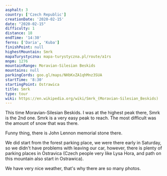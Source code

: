 ```yaml
---
asphalt: 3
country: ['Czech Republic']
creationDate: '2020-02-15'
date: "2020-02-15"
difficulty: 1
distance: 18
endTime: '14:30'
ferns: ['Daria', 'Kuba']
finishPoint: null
highestMountain: Smrk
mapaTurystyczna: mapa-turystyczna.pl/route/a1rs
mnpm: 1276
mountainRange: Moravian-Silesian Beskids
mountains: null
parkingCords: goo.gl/maps/NHbKxZA1qhMnz3SUA
startTime: '8:30'
startingPoint: Ostrawica
title: Smrk
type: tour
wiki: https://en.wikipedia.org/wiki/Smrk_(Moravian-Silesian_Beskids)
---
```


This time Moravian-Silesian Beskids. I was at the highest peak there, Smrk is the 2nd one. Smrk is a very easy peak to reach. The most difficult was the amount of snow that was there.

Funny thing, there is John Lennon memorial stone there.

We did start from the forest parking place, we were there early in Saturday, so we didn't have problems with leaving our car, however, there is plenty of parking places in Ostravica (Czech people very like Lysa Hora, and path on this mountain also start in Ostrawica).

We have very nice weather, that's why there are so many photos.
